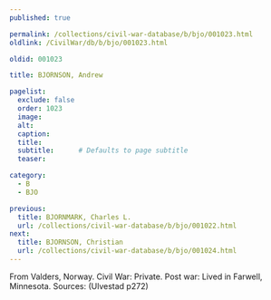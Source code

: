 ```yaml
---
published: true

permalink: /collections/civil-war-database/b/bjo/001023.html
oldlink: /CivilWar/db/b/bjo/001023.html

oldid: 001023

title: BJORNSON, Andrew

pagelist:
  exclude: false
  order: 1023
  image: 
  alt:
  caption:
  title:
  subtitle:      # Defaults to page subtitle
  teaser:

category: 
  - B 
  - BJO

previous:
  title: BJORNMARK, Charles L.
  url: /collections/civil-war-database/b/bjo/001022.html  
next:
  title: BJORNSON, Christian
  url: /collections/civil-war-database/b/bjo/001024.html   
---
```

From Valders, Norway. Civil War: Private. Post war: Lived in Farwell, Minnesota. Sources: (Ulvestad p272)